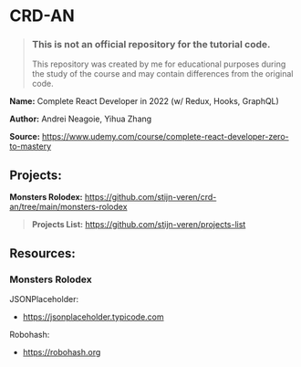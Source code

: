 # CRD-AN

> ### This is not an official repository for the tutorial code.
>
> This repository was created by me for educational purposes during the study of the course and may contain differences from the original code.

**Name:** Complete React Developer in 2022 (w/ Redux, Hooks, GraphQL)

**Author:** Andrei Neagoie, Yihua Zhang

**Source:** https://www.udemy.com/course/complete-react-developer-zero-to-mastery

## Projects:

**Monsters Rolodex:** https://github.com/stijn-veren/crd-an/tree/main/monsters-rolodex

> **Projects List:** https://github.com/stijn-veren/projects-list

## Resources:

### Monsters Rolodex

JSONPlaceholder:

- https://jsonplaceholder.typicode.com

Robohash:

- https://robohash.org
